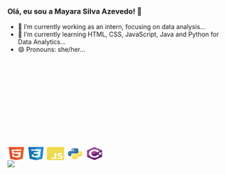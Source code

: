 ### Olá, eu sou a Mayara Silva Azevedo! 👋

- 🔭 I’m currently working as an intern, focusing on data analysis...
- 🌱 I’m currently learning HTML, CSS, JavaScript, Java and Python for Data Analytics...
- 😄 Pronouns: she/her...
<!--
- 🤔 I’m looking for help with ...
- 💬 Ask me about ...
- 📫 How to reach me: ... 
- ⚡ Fun fact: ... --!>

<div style="display: flex;">
        <a href="https://github.com/mayarasa98"></a>
        <img height="180cm" src="https://github-readme-stats.vercel.app/api?username=mayarasa98&show_icons=true&theme=radical" alt="">
        <img height="180cm" src="https://github-readme-stats.vercel.app/api/top-langs/?username=mayarasa98&layout=compact&langs_count=16&theme=radical" alt="">
</div>
<div style="display: inline_block"><br>
  <img align="center" alt="Rafa-HTML" height="30" width="40" src="https://raw.githubusercontent.com/devicons/devicon/master/icons/html5/html5-original.svg">
  <img align="center" alt="Rafa-CSS" height="30" width="40" src="https://raw.githubusercontent.com/devicons/devicon/master/icons/css3/css3-original.svg">
  <img align="center" alt="Rafa-Js" height="30" width="40" src="https://raw.githubusercontent.com/devicons/devicon/master/icons/javascript/javascript-plain.svg">
  <img align="center" alt="Rafa-Python" height="30" width="40" src="https://raw.githubusercontent.com/devicons/devicon/master/icons/python/python-original.svg">
  <img align="center" alt="Rafa-Csharp" height="30" width="40" src="https://raw.githubusercontent.com/devicons/devicon/master/icons/csharp/csharp-original.svg">
</div>

<div> 
  <a href="https://www.linkedin.com/in/mayara-silva-azevedo-5b59ab133/" target="_blank"><img src="https://img.shields.io/badge/-LinkedIn-%230077B5?style=for-the-badge&logo=linkedin&logoColor=white" target="_blank"></a> 
  
</div>
